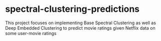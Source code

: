# spectral-clustering-predictions
This project focuses on implementing Base Spectral Clustering as well as Deep Embedded Clustering to predict movie ratings given Netflix data on some user-movie ratings
